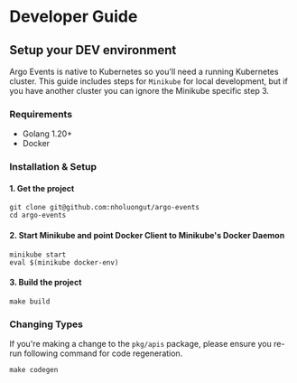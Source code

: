 # Developer Guide

## Setup your DEV environment

Argo Events is native to Kubernetes so you'll need a running Kubernetes cluster.
This guide includes steps for `Minikube` for local development, but if you have
another cluster you can ignore the Minikube specific step 3.

### Requirements

- Golang 1.20+
- Docker

### Installation & Setup

#### 1. Get the project

```
git clone git@github.com:nholuongut/argo-events
cd argo-events
```

#### 2. Start Minikube and point Docker Client to Minikube's Docker Daemon

```
minikube start
eval $(minikube docker-env)
```

#### 3. Build the project

```
make build
```

### Changing Types

If you're making a change to the `pkg/apis` package, please ensure you re-run
following command for code regeneration.

```
make codegen
```
